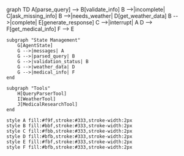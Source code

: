 graph TD
    A[parse_query] --> B[validate_info]
    B -->|incomplete| C[ask_missing_info]
    B -->|needs_weather| D[get_weather_data]
    B -->|complete| E[generate_response]
    C -->|interrupt| A
    D --> F[get_medical_info]
    F --> E

    subgraph "State Management"
        G[AgentState]
        G -->|messages| A
        G -->|parsed_query| B
        G -->|validation_status| B
        G -->|weather_data| D
        G -->|medical_info| F
    end

    subgraph "Tools"
        H[QueryParserTool]
        I[WeatherTool]
        J[MedicalResearchTool]
    end

    style A fill:#f9f,stroke:#333,stroke-width:2px
    style B fill:#bbf,stroke:#333,stroke-width:2px
    style C fill:#fbb,stroke:#333,stroke-width:2px
    style D fill:#bfb,stroke:#333,stroke-width:2px
    style E fill:#fbf,stroke:#333,stroke-width:2px
    style F fill:#bfb,stroke:#333,stroke-width:2px